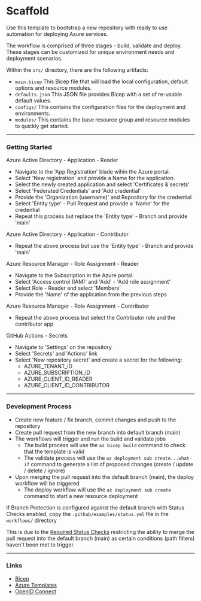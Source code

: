 # Scaffold

Use this template to bootstrap a new repository with ready to use automation for deploying Azure services.

The workflow is comprised of three stages - build, validate and deploy. These stages can be customized for unique environment needs and deployment scenarios.

Within the `src/` directory, there are the following artifacts:

- `main.bicep` This Bicep file that will load the local configuration, default options and resource modules.
- `defaults.json` This JSON file provides Bicep with a set of re-usable default values.
- `configs/` This contains the configuration files for the deployment and environments.
- `modules/` This contains the base resource group and resource modules to quickly get started.

---

### Getting Started

Azure Active Directory - Application - Reader

- Navigate to the 'App Registration' blade wihin the Azure portal.
- Select 'New registration' and provide a Name for the application.
- Select the newly created application and select 'Certificates & secrets'
- Select 'Federated Credentials' and 'Add credential'
- Provide the 'Organization (username)' and Repository for the credential
- Select 'Entity type' - Pull Request and provide a 'Name' for the credential
- Repeat this process but replace the 'Entity type' - Branch and provide 'main'

Azure Active Directory - Application - Contributor

- Repeat the above process but use the 'Entity type' - Branch and provide 'main'

Azure Resource Manager - Role Assignment - Reader

- Navigate to the Subscription in the Azure portal.
- Select 'Access control (IAM)' and 'Add' - 'Add role assignment'
- Select Role - Reader and select 'Members'
- Provide the 'Name' of the application from the previous steps

Azure Resource Manager - Role Assignment - Contributor

- Repeat the above process but select the Contributor role and the contributor app

GitHub Actions - Secrets

- Navigate to 'Settings' on the repository
- Select 'Secrets' and 'Actions' link
- Select 'New repository secret' and create a secret for the following:
  - AZURE_TENANT_ID
  - AZURE_SUBSCRIPTION_ID
  - AZURE_CLIENT_ID_READER
  - AZURE_CLIENT_ID_CONTRIBUTOR

---

### Development Process

- Create new feature / fix branch, commit changes and push to the repository
- Create pull request from the new branch into default branch (main)
- The workflows will trigger and run the build and validate jobs
  - The build process will use the `az bicep build` command to check that the template is valid
  - The validate process will use the `az deployment sub create...what-if` command to generate a list of proposed changes (create / update / delete / ignore)
- Upon merging the pull request into the default branch (main), the deploy workflow will be triggered
  - The deploy workflow will use the `az deployment sub create` command to start a new resource deployment

If Branch Protection is configured against the default branch with Status Checks enabled, copy the `.github/examples/status.yml` file in the `workflows/` directory

This is due to the [Required Status Checks][1] restricting the ability to merge the pull request into the default branch (main) as certain conditions (path filters) haven't been met to trigger.

[1]: https://docs.github.com/en/repositories/configuring-branches-and-merges-in-your-repository/defining-the-mergeability-of-pull-requests/troubleshooting-required-status-checks

---

### Links

- [Bicep](https://github.com/Azure/bicep)
- [Azure Templates](https://docs.microsoft.com/azure/templates)
- [OpenID Connect](https://docs.github.com/en/actions/deployment/security-hardening-your-deployments/configuring-openid-connect-in-azure)

